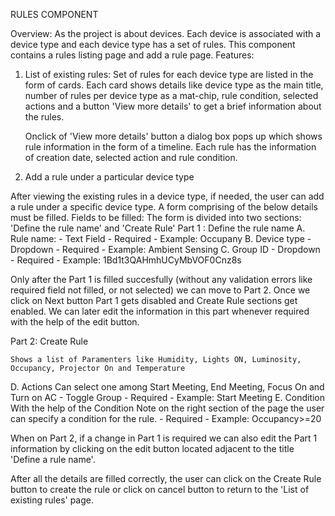 RULES COMPONENT

Overview:
As the project is about devices. Each device is associated with a device type and each device type has a set of rules.
This component contains a rules listing page and add a rule page.
Features:
1. List of existing rules: Set of rules for each device type are listed in the form of cards.
    Each card shows details like device type as the main title, number of rules per device type as a mat-chip,
    rule condition, selected actions and a button 'View more details' to get a brief information about the rules.

    Onclick of 'View more details' button a dialog box pops up which shows rule information in the form of a timeline. 
    Each rule has the information of creation date, selected action and rule condition.
   
2. Add a rule under a particular device type

After viewing the existing rules in a device type, if needed, the user can add a rule under a specific device type. A form comprising of the below details must be filled.
Fields to be filled:
The form is divided into two sections: 'Define the rule name' and 'Create Rule'
Part 1 : Define the rule name
  A. Rule name:
        - Text Field
        - Required
        - Example: Occupany 
  B. Device type
        - Dropdown
        - Required
        - Example: Ambient Sensing
  C. Group ID
        - Dropdown
        - Required
        - Example: 1Bd1t3QAHmhUCyMbVOF0Cnz8s

  Only after the Part 1 is filled succesfully (without any validation errors like required field not filled, 
  or not selected) we can move to Part 2. 
  Once we click on Next button Part 1 gets disabled and Create Rule sections get enabled. We can later edit the information
  in this part whenever required with the help of the edit button.

Part 2: Create Rule

    Shows a list of Paramenters like Humidity, Lights ON, Luminosity, Occupancy, Projector On and Temperature

  D. Actions
      Can select one among Start Meeting, End Meeting, Focus On and Turn on AC
        - Toggle Group
        - Required
        - Example: Start Meeting
  E. Condition
      With the help of the Condition Note on the right section of the page the user can specify a condition for the rule.
        - Required
        - Example: Occupancy>=20

  When on Part 2, if a change in Part 1 is required we can also edit the Part 1 information by clicking on the edit button located 
  adjacent to the title 'Define a rule name'. 

  After all the details are filled correctly, the user can click on the Create Rule button to create the rule or click on cancel button to 
  return to the 'List of existing rules' page.  


